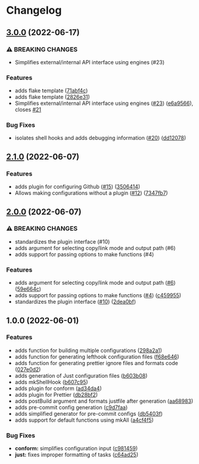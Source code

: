 # Changelog

## [3.0.0](https://github.com/nix-community/nixago/compare/v2.1.0...v3.0.0) (2022-06-17)


### ⚠ BREAKING CHANGES

* Simplifies external/internal API interface using engines (#23)

### Features

* adds flake template ([71abf4c](https://github.com/nix-community/nixago/commit/71abf4ce3e7c6e1ee17b00e70428d47784fb37fd))
* adds flake template ([2826e31](https://github.com/nix-community/nixago/commit/2826e3122a361398de6cd2eb80cb10456d8019f6))
* Simplifies external/internal API interface using engines ([#23](https://github.com/nix-community/nixago/issues/23)) ([e6a9566](https://github.com/nix-community/nixago/commit/e6a9566c18063db5b120e69e048d3627414e327d)), closes [#21](https://github.com/nix-community/nixago/issues/21)


### Bug Fixes

* isolates shell hooks and adds debugging information ([#20](https://github.com/nix-community/nixago/issues/20)) ([dd12078](https://github.com/nix-community/nixago/commit/dd1207883dd1b23f1c41917033a094b756916a9a))

## [2.1.0](https://github.com/jmgilman/nixago/compare/v2.0.0...v2.1.0) (2022-06-07)


### Features

* adds plugin for configuring Github ([#15](https://github.com/jmgilman/nixago/issues/15)) ([3506414](https://github.com/jmgilman/nixago/commit/3506414aa958712dadaa4b1f090bbcfd9086e5a6))
* Allows making configurations without a plugin  ([#12](https://github.com/jmgilman/nixago/issues/12)) ([7347fb7](https://github.com/jmgilman/nixago/commit/7347fb7067def9a752ea4c0bd22aaea9c6b54ce5))

## [2.0.0](https://github.com/jmgilman/nixago/compare/v1.0.0...v2.0.0) (2022-06-07)


### ⚠ BREAKING CHANGES

* standardizes the plugin interface (#10)
* adds argument for selecting copy/link mode and output path (#6)
* adds support for passing options to make functions (#4)

### Features

* adds argument for selecting copy/link mode and output path ([#6](https://github.com/jmgilman/nixago/issues/6)) ([59e664c](https://github.com/jmgilman/nixago/commit/59e664ca5de015eb9d232092e90f289b48ceabbc))
* adds support for passing options to make functions ([#4](https://github.com/jmgilman/nixago/issues/4)) ([c459955](https://github.com/jmgilman/nixago/commit/c4599555343c4e2e430ffe7d7bcd06bc7ea4483c))
* standardizes the plugin interface ([#10](https://github.com/jmgilman/nixago/issues/10)) ([2dea0bf](https://github.com/jmgilman/nixago/commit/2dea0bfb843f3a1a3133bbb8854df92d107978c3))

## 1.0.0 (2022-06-01)


### Features

* adds function for building multiple configurations ([298a2a1](https://github.com/jmgilman/nixago/commit/298a2a11078e043131ff38df4247cc2123391ee8))
* adds function for generating lefthook configuration files ([f68e646](https://github.com/jmgilman/nixago/commit/f68e646266df14dc8888c910985641762dbd6ef0))
* adds function for generating prettier ignore files and formats code ([027e0d2](https://github.com/jmgilman/nixago/commit/027e0d2d9083e84e6230e677123c14c6ac1674d8))
* adds generation of Just configuration files ([b603b08](https://github.com/jmgilman/nixago/commit/b603b0847fe9ee9758fca6ca76d9a4dd8c6c2388))
* adds mkShellHook ([b607c95](https://github.com/jmgilman/nixago/commit/b607c9547f2e60f53d9bcc36dc13d8b3e6c0f605))
* adds plugin for conform ([ad34da4](https://github.com/jmgilman/nixago/commit/ad34da40073d67f116d57f119b57f8cbbf3dd8bd))
* adds plugin for Prettier ([db28bf2](https://github.com/jmgilman/nixago/commit/db28bf231e153614bb09a89d34ee0d41f3a1020c))
* adds postBuild argument and formats justfile after generation ([aa68983](https://github.com/jmgilman/nixago/commit/aa68983f8190dcceef34ec574798cccaed847c27))
* adds pre-commit config generation ([c9d7faa](https://github.com/jmgilman/nixago/commit/c9d7faa93dd30a22333c4585da75ebcca54ba24d))
* adds simplified generator for pre-commit configs ([db5403f](https://github.com/jmgilman/nixago/commit/db5403f7f62ce23a8be7da1f3a1bf5f4656dde11))
* adds support for default functions using mkAll ([a4cf4f5](https://github.com/jmgilman/nixago/commit/a4cf4f59195449d7ea51b1510d3bdcca47045f51))


### Bug Fixes

* **conform:** simplifies configuration input ([c981459](https://github.com/jmgilman/nixago/commit/c981459b24552cf7d9a1bcc9a878932d7540587c))
* **just:** fixes improper formatting of tasks ([c64ad25](https://github.com/jmgilman/nixago/commit/c64ad255601b239d4fd05fe90816c25b15361afb))
